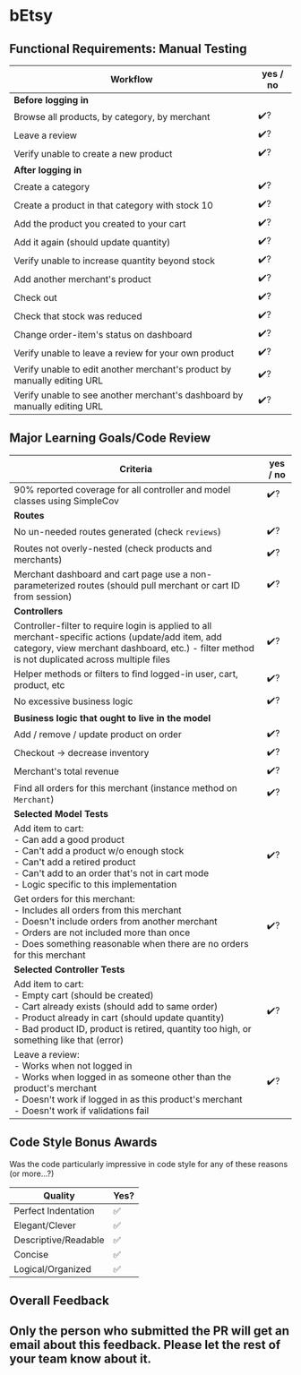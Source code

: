 # bEtsy

<!-- Reviewer instructions: no in-line comments on this one! Give it a quick review, and fill out the table, that's it. The goal is no more than 30 (closer to 20) minutes per submission. Note that canned positive feedback is included at the bottom - adjust this as appropriate to the submission. -->

## Functional Requirements: Manual Testing

Workflow | yes / no
---   | ---
**Before logging in** |
Browse all products, by category, by merchant | ✔️?
Leave a review | ✔️?
Verify unable to create a new product | ✔️?
**After logging in** | |
Create a category | ✔️?
Create a product in that category with stock 10 | ✔️?
Add the product you created to your cart | ✔️?
Add it again (should update quantity) | ✔️?
Verify unable to increase quantity beyond stock | ✔️?
Add another merchant's product | ✔️?
Check out | ✔️?
Check that stock was reduced | ✔️?
Change order-item's status on dashboard | ✔️?
Verify unable to leave a review for your own product | ✔️?
Verify unable to edit another merchant's product by manually editing URL | ✔️?
Verify unable to see another merchant's dashboard by manually editing URL | ✔️?

## Major Learning Goals/Code Review

Criteria | yes / no
---  | ---
90% reported coverage for all controller and model classes using SimpleCov | ✔️?
**Routes** |
No un-needed routes generated (check `reviews`) | ✔️?
Routes not overly-nested (check products and merchants) | ✔️?
Merchant dashboard and cart page use a non-parameterized routes (should pull merchant or cart ID from session) | ✔️?
**Controllers** |
Controller-filter to require login is applied to all merchant-specific actions (update/add item, add category, view merchant dashboard, etc.) - filter method is not duplicated across multiple files | ✔️?
Helper methods or filters to find logged-in user, cart, product, etc | ✔️?
No excessive business logic | ✔️?
**Business logic that ought to live in the model** |
Add / remove / update product on order | ✔️?
Checkout -> decrease inventory | ✔️?
Merchant's total revenue | ✔️?
Find all orders for this merchant (instance method on `Merchant`) | ✔️?
**Selected Model Tests** |
Add item to cart:<br>  - Can add a good product<br>  - Can't add a product w/o enough stock<br>  - Can't add a retired product<br>  - Can't add to an order that's not in cart mode<br>  - Logic specific to this implementation | ✔️?
Get orders for this merchant:<br>  - Includes all orders from this merchant<br>  - Doesn't include orders from another merchant<br>  - Orders are not included more than once<br>  - Does something reasonable when there are no orders for this merchant | ✔️?
**Selected Controller Tests** |
Add item to cart:<br>  - Empty cart (should be created)<br>  - Cart already exists (should add to same order)<br>  - Product already in cart (should update quantity)<br>  - Bad product ID, product is retired, quantity too high, or something like that (error) | ✔️?
Leave a review:<br>  - Works when not logged in<br>  - Works when logged in as someone other than the product's merchant<br>  - Doesn't work if logged in as this product's merchant<br>  - Doesn't work if validations fail | ✔️?

<!-- A note on checking tests: usually just reading test names is enough, unless something is obviously wrong. You don't need to go in and evaluate the test code. Nor do you need to write much text in the evaluation, just "yes", "no", or "missing some". -->

## Code Style Bonus Awards

<!-- Instructors: Please strike a balance between liberal/stingy with these. These are simply built-in pieces of positive feedback; use this to encourage and push students towards a cleaner code style! -->

Was the code particularly impressive in code style for any of these reasons (or more...?)

| Quality | Yes? |
| --- | --- |
| Perfect Indentation | ✅
| Elegant/Clever | ✅
| Descriptive/Readable | ✅
| Concise | ✅
| Logical/Organized | ✅

## Overall Feedback

<!--

Great work overall! You've built a fully functional web store from top to bottom. This represents a huge amount of work, and you should be proud of yourselves!. 

I am particularly impressed by the way that you...

I do see some room for improvement around...

bEtsy is a huge project on a very short timeline, and this feedback should not at all diminish the magnitude of what you've accomplished. Keep up the hard work!

-->

<!-- Common topics include authorization, route organization, moving business logic to the model, testing for any of the above -->

## Only the person who submitted the PR will get an email about this feedback. Please let the rest of your team know about it.
